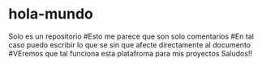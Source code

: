 # hola-mundo
Solo es un repositorio
#Esto me parece que son solo comentarios
#En tal caso puedo escribir lo que se sin que afecte directamente al documento
#VEremos que tal funciona esta platafroma para mis proyectos
Saludos!!
